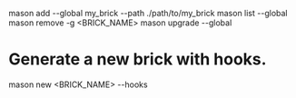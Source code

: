 mason add --global my_brick --path ./path/to/my_brick
mason list --global
mason remove -g <BRICK_NAME>
mason upgrade --global

# Generate a new brick with hooks.
mason new <BRICK_NAME> --hooks
